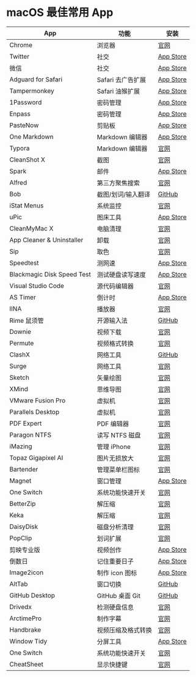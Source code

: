 #  macOS 最佳常用 App

| App | 功能 | 安装 |
| --- | --- | --- |
|Chrome|浏览器|[官网](https://www.google.com/intl/zh-CN/chrome/)|
|Twitter|社交|[App Store](https://apps.apple.com/cn/app/twitter/id1482454543?mt=12)|
|微信|社交|[App Store](https://apps.apple.com/cn/app/%E5%BE%AE%E4%BF%A1/id836500024?mt=12)|
|Adguard for Safari|Safari 去广告扩展|[App Store](https://apps.apple.com/cn/app/adguard-for-safari/id1440147259?mt=12)|
|Tampermonkey|Safari 油猴扩展|[App Store](https://apps.apple.com/cn/app/tampermonkey/id1482490089?mt=12)|
|1Password|密码管理|[App Store](https://apps.apple.com/cn/app/1password-7-password-manager/id1333542190?mt=12)|
|Enpass|密码管理|[App Store](https://apps.apple.com/cn/app/enpass-password-manager/id732710998?mt=12)|
| PasteNow | 剪贴板 | [App Store](https://apps.apple.com/cn/app/pastenow-%E5%89%AA%E8%B4%B4%E6%9D%BF%E5%B7%A5%E5%85%B7/id1552536109?mt=12)|
|One Markdown|Markdown 编辑器 |[App Store](https://apps.apple.com/cn/app/one-markdown/id1507139439)|
|Typora|Markdown 编辑器|[官网](https://www.typora.io/)|
|CleanShot X|截图 |[官网](https://cleanshot.com/)|
|Spark|邮件| [App Store](https://apps.apple.com/cn/app/spark-readdle-%E5%87%BA%E5%93%81%E7%9A%84%E9%82%AE%E7%AE%B1%E5%BA%94%E7%94%A8/id1176895641?mt=12)|
|Alfred|第三方聚焦搜索|[官网](https://www.alfredapp.com/)|
|Bob|截图/划词/输入翻译| [GitHub](https://github.com/ripperhe/Bob)|
| iStat Menus | 系统监控 | [官网](https://bjango.com/mac/istatmenus/) |
| uPic | 图床工具 | [App Store](https://apps.apple.com/cn/app/upic-%E5%BC%BA%E5%A4%A7%E7%9A%84%E5%9B%BE%E5%BA%8A%E5%B7%A5%E5%85%B7/id1549159979?mt=12) |
| CleanMyMac X  | 电脑清理  | [官网](https://macpaw.com/cleanmymac)  |
| App Cleaner & Uninstaller  |  卸载 | [官网](https://nektony.com/mac-app-cleaner)  |
|  Sip | 取色  | [官网](https://sipapp.io/)  |
| Speedtest  |  测网速 | [App Store](https://apps.apple.com/cn/app/speedtest-by-ookla/id1153157709?mt=12)  |
| Blackmagic Disk Speed Test  | 测试硬盘读写速度  |  [App Store](https://apps.apple.com/cn/app/blackmagic-disk-speed-test/id425264550?mt=12) |
|  Visual Studio Code | 源代码编辑器  | [官网](https://code.visualstudio.com/)  |
| AS Timer  | 倒计时  |  [App Store](https://apps.apple.com/cn/app/as-timer/id512464723?mt=12) |
| IINA  | 播放器  | [官网](https://iina.io/)  |
|  Rime 鼠须管 | 开源输入法  | [GitHub](https://github.com/maomiui/rime)  |
| Downie  |  视频下载 |  [官网](https://software.charliemonroe.net/downie/) |
|  Permute | 视频格式转换  |  [官网](https://software.charliemonroe.net/permute/) |
|  ClashX | 网络工具  |  [GitHub](https://github.com/yichengchen/clashX) |
| Surge | 网络工具 | [官网](https://nssurge.com/)|
|  Sketch | 矢量绘图  | [官网](https://www.sketch.com/)  |
| XMind  |  思维导图 |  [官网](https://www.xmind.cn/) |
| VMware Fusion Pro  | 虚拟机  | [官网](https://www.vmware.com/cn/products/fusion.html)  |
| Parallels Desktop  | 虚拟机  |  [官网](https://www.parallels.com/) |
|  PDF Expert  | PDF 编辑器  | [官网](https://pdfexpert.com/)  |
| Paragon NTFS  |  读写 NTFS 磁盘 |  [官网](https://www.paragon-software.com/home/ntfs-mac/) |
| iMazing  |  管理 iPhone |  [官网](https://imazing.com/zh) |
|  Topaz Gigapixel AI |  图片无损放大 |  [官网](https://topazlabs.com/gigapixel-ai/) |
| Bartender  | 管理菜单栏图标  | [官网](https://www.macbartender.com/Bartender4/)  |
|  Magnet |  窗口管理 |  [App Store](https://apps.apple.com/cn/app/magnet/id441258766?mt=12) |
| One Switch | 系统功能快速开关 | [官网](https://fireball.studio/oneswitch/)|
| BetterZip | 解压缩 | [官网](https://www.macitbetter.com/)|
|Keka | 解压缩 | [官网](https://www.keka.io/en/)|
| DaisyDisk | 磁盘分析清理 | [官网](https://daisydiskapp.com/)|
| PopClip | 划词扩展 | [官网](https://pilotmoon.com/popclip/)|
|剪映专业版|视频创作|[App Store](https://apps.apple.com/cn/app/%E5%89%AA%E6%98%A0%E4%B8%93%E4%B8%9A%E7%89%88/id1529999940?mt=12)|
|倒数日|记住重要日子|[App Store](https://apps.apple.com/cn/app/%E5%80%92%E6%95%B0%E6%97%A5-days-matter-for-desktop/id494500492?mt=12)|
|Image2icon|制作 icon 图标|[App Store](https://apps.apple.com/cn/app/image2icon-%E5%88%B6%E4%BD%9C%E8%87%AA%E5%B7%B1%E7%9A%84%E5%9B%BE%E6%A0%87/id992115977?mt=12)|
|AltTab|窗口切换|[GitHub](https://github.com/lwouis/alt-tab-macos/releases/tag/v6.21.0)|
|GitHub Desktop|GitHub 桌面 Git|[GitHub](https://desktop.github.com/)|
|Drivedx|检测硬盘信息|[官网](https://binaryfruit.com/drivedx)|
|ArctimePro|制作字幕|[官网](http://arctime.cn/download.html)|
|Handbrake|视频压缩及格式转换|[官网](https://handbrake.fr/)|
|Window Tidy|分屏工具|[App Store](https://apps.apple.com/cn/app/window-tidy/id456609775?mt=12)|
|One Switch|系统功能快速开关|[官网](https://fireball.studio/oneswitch/)|
|CheatSheet|显示快捷键|[官网](https://www.mediaatelier.com/CheatSheet/)|


